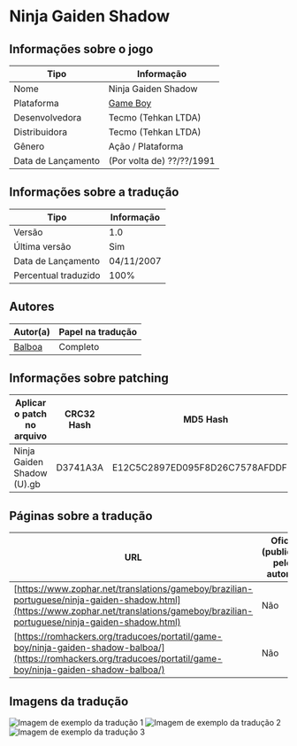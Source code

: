 # Ninja Gaiden Shadow

## Informações sobre o jogo

| Tipo | Informação |
| ----------- | ----------- |
| Nome | Ninja Gaiden Shadow |
| Plataforma | [Game Boy](../) |
| Desenvolvedora | Tecmo (Tehkan LTDA) |
| Distribuidora | Tecmo (Tehkan LTDA) |
| Gênero | Ação / Plataforma |
| Data de Lançamento | (Por volta de) ??/??/1991 |

## Informações sobre a tradução

| Tipo | Informação |
| ----------- | ----------- |
| Versão | 1\.0 |
| Última versão | Sim |
| Data de Lançamento | 04/11/2007 |
| Percentual traduzido | 100% |

## Autores

| Autor(a) | Papel na tradução |
| ----------- | ----------- |
| [Balboa](../../../autores/balboa/) | Completo |

## Informações sobre patching

| Aplicar o patch no arquivo | CRC32 Hash | MD5 Hash |
| ----------- | ----------- | ----------- |
| Ninja Gaiden Shadow \(U\)\.gb | D3741A3A | E12C5C2897ED095F8D26C7578AFDDFDA |

## Páginas sobre a tradução

| URL | Oficial (publicado pelos autores) | Possuí link de download |
| ----------- | ----------- | ----------- |
| [https://www.zophar.net/translations/gameboy/brazilian-portuguese/ninja-gaiden-shadow.html](https://www.zophar.net/translations/gameboy/brazilian-portuguese/ninja-gaiden-shadow.html) | Não | Sim |
| [https://romhackers.org/traducoes/portatil/game-boy/ninja-gaiden-shadow-balboa/](https://romhackers.org/traducoes/portatil/game-boy/ninja-gaiden-shadow-balboa/) | Não | Não |

## Imagens da tradução

![Imagem de exemplo da tradução 1](1.png)
![Imagem de exemplo da tradução 2](2.png)
![Imagem de exemplo da tradução 3](3.png)